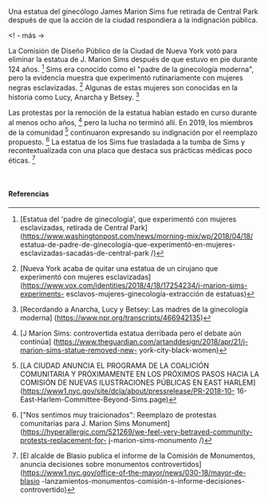 Una estatua del ginecólogo James Marion Sims fue retirada de Central Park después de que la acción de la ciudad respondiera a la indignación pública.

<! - más ->

La Comisión de Diseño Público de la Ciudad de Nueva York votó para eliminar la estatua de J. Marion Sims después de que estuvo en pie durante 124 años. [^ 1] Sims era conocido como el "padre de la ginecología moderna", pero la evidencia muestra que experimentó rutinariamente con mujeres negras esclavizadas. [^ 2] Algunas de estas mujeres son conocidas en la historia como Lucy, Anarcha y Betsey. [^ 3]

Las protestas por la remoción de la estatua habían estado en curso durante al menos ocho años, [^ 4] pero la lucha no terminó allí. En 2019, los miembros de la comunidad [^ 5] continuaron expresando su indignación por el reemplazo propuesto. [^ 6] La estatua de los Sims fue trasladada a la tumba de Sims y recontextualizada con una placa que destaca sus prácticas médicas poco éticas. [^ 7]

<br>

#### Referencias

[^ 1]: [Estatua del 'padre de ginecología', que experimentó con mujeres esclavizadas, retirada de Central Park] (https://www.washingtonpost.com/news/morning-mix/wp/2018/04/18/ estatua-de-padre-de-ginecología-que-experimentó-en-mujeres-esclavizadas-sacadas-de-central-park /)

[^ 2]: [Nueva York acaba de quitar una estatua de un cirujano que experimentó con mujeres esclavizadas] (https://www.vox.com/identities/2018/4/18/17254234/j-marion-sims-experiments- esclavos-mujeres-ginecología-extracción de estatuas)

[^ 3]: [Recordando a Anarcha, Lucy y Betsey: Las madres de la ginecología moderna] (https://www.npr.org/transcripts/466942135)

[^ 4]: [J Marion Sims: controvertida estatua derribada pero el debate aún continúa] (https://www.theguardian.com/artanddesign/2018/apr/21/j-marion-sims-statue-removed-new- york-city-black-women)

[^ 5]: [LA CIUDAD ANUNCIA EL PROGRAMA DE LA COALICIÓN COMUNITARIA Y PRÓXIMAMENTE EN LOS PRÓXIMOS PASOS HACIA LA COMISIÓN DE NUEVAS ILUSTRACIONES PÚBLICAS EN EAST HARLEM] (https://www1.nyc.gov/site/dcla/about/pressrelease/PR-2018-10- 16-East-Harlem-Committee-Beyond-Sims.page)

[^ 6]: ["Nos sentimos muy traicionados": Reemplazo de protestas comunitarias para J. Marion Sims Monument] (https://hyperallergic.com/521269/we-feel-very-betrayed-community-protests-replacement-for- j-marion-sims-monumento /)

[^ 7]: [El alcalde de Blasio publica el informe de la Comisión de Monumentos, anuncia decisiones sobre monumentos controvertidos] (https://www1.nyc.gov/office-of-the-mayor/news/030-18/mayor-de-blasio -lanzamientos-monumentos-comisión-s-informe-decisiones-controvertido)
